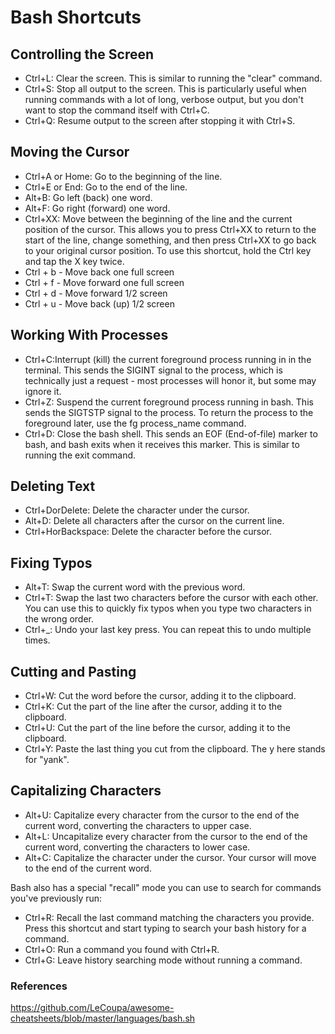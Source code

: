 # Bash Shortcuts

## Controlling the Screen

- Ctrl+L: Clear the screen. This is similar to running the "clear" command.
- Ctrl+S: Stop all output to the screen. This is particularly useful when running commands with a lot of long, verbose output, but you don't want to stop the command itself with Ctrl+C.
- Ctrl+Q: Resume output to the screen after stopping it with Ctrl+S.

## Moving the Cursor

- Ctrl+A or Home: Go to the beginning of the line.
- Ctrl+E or End: Go to the end of the line.
- Alt+B: Go left (back) one word.
- Alt+F: Go right (forward) one word.
- Ctrl+XX: Move between the beginning of the line and the current position of the cursor. This allows you to press Ctrl+XX to return to the start of the line, change something, and then press Ctrl+XX to go back to your original cursor position. To use this shortcut, hold the Ctrl key and tap the X key twice.
- Ctrl + b - Move back one full screen
- Ctrl + f - Move forward one full screen
- Ctrl + d - Move forward 1/2 screen
- Ctrl + u - Move back (up) 1/2 screen

## Working With Processes

- Ctrl+C:Interrupt (kill) the current foreground process running in in the terminal. This sends the SIGINT signal to the process, which is technically just a request - most processes will honor it, but some may ignore it.
- Ctrl+Z: Suspend the current foreground process running in bash. This sends the SIGTSTP signal to the process. To return the process to the foreground later, use the fg process_name command.
- Ctrl+D: Close the bash shell. This sends an EOF (End-of-file) marker to bash, and bash exits when it receives this marker. This is similar to running the exit command.

## Deleting Text

- Ctrl+DorDelete: Delete the character under the cursor.
- Alt+D: Delete all characters after the cursor on the current line.
- Ctrl+HorBackspace: Delete the character before the cursor.

## Fixing Typos

- Alt+T: Swap the current word with the previous word.
- Ctrl+T: Swap the last two characters before the cursor with each other. You can use this to quickly fix typos when you type two characters in the wrong order.
- Ctrl+_: Undo your last key press. You can repeat this to undo multiple times.

## Cutting and Pasting

- Ctrl+W: Cut the word before the cursor, adding it to the clipboard.
- Ctrl+K: Cut the part of the line after the cursor, adding it to the clipboard.
- Ctrl+U: Cut the part of the line before the cursor, adding it to the clipboard.
- Ctrl+Y: Paste the last thing you cut from the clipboard. The y here stands for "yank".

## Capitalizing Characters

- Alt+U: Capitalize every character from the cursor to the end of the current word, converting the characters to upper case.
- Alt+L: Uncapitalize every character from the cursor to the end of the current word, converting the characters to lower case.
- Alt+C: Capitalize the character under the cursor. Your cursor will move to the end of the current word.

Bash also has a special "recall" mode you can use to search for commands you've previously run:

- Ctrl+R: Recall the last command matching the characters you provide. Press this shortcut and start typing to search your bash history for a command.
- Ctrl+O: Run a command you found with Ctrl+R.
- Ctrl+G: Leave history searching mode without running a command.

### References

https://github.com/LeCoupa/awesome-cheatsheets/blob/master/languages/bash.sh
